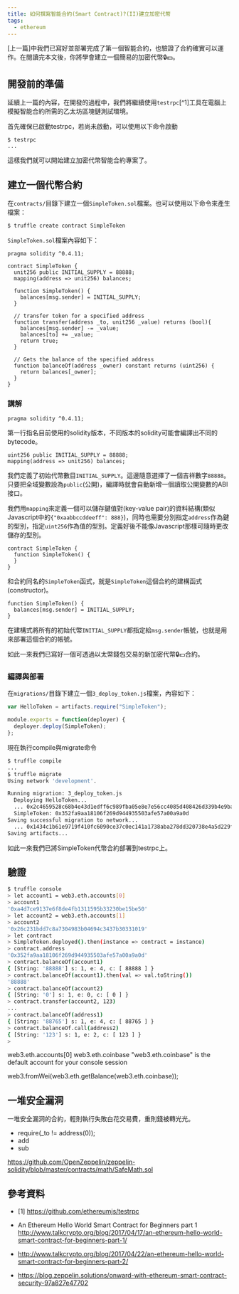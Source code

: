```yaml
---
title: 如何撰寫智能合約(Smart Contract)?(II)建立加密代幣
tags:
  - ethereum
---
```


[上一篇]中我們已寫好並部署完成了第一個智能合約，也驗證了合約確實可以運作。在閱讀完本文後，你將學會建立一個簡易的加密代幣🔒💵。

## 開發前的準備

延續上一篇的內容，在開發的過程中，我們將繼續使用`testrpc`[^1]工具在電腦上模擬智能合約所需的乙太坊區塊鏈測試環境。

首先確保已啟動testrpc，若尚未啟動，可以使用以下命令啟動

```
$ testrpc
...
```

這樣我們就可以開始建立加密代幣智能合約專案了。

## 建立一個代幣合約

在`contracts/`目錄下建立一個`SimpleToken.sol`檔案。也可以使用以下命令來產生檔案：

```sh
$ truffle create contract SimpleToken
```

`SimpleToken.sol`檔案內容如下：

```
pragma solidity ^0.4.11;

contract SimpleToken {
  unit256 public INITIAL_SUPPLY = 88888;
  mapping(address => unit256) balances;

  function SimpleToken() {
    balances[msg.sender] = INITIAL_SUPPLY;
  }

  // transfer token for a specified address
  function transfer(address _to, unit256 _value) returns (bool){
    balances[msg.sender] -= _value;
    balances[to] += _value;
    return true;
  }

  // Gets the balance of the specified address
  function balanceOf(address _owner) constant returns (uint256) {
    return balances[_owner];
  }
}
```

### 講解

```
pragma solidity ^0.4.11;
```

第一行指名目前使用的solidity版本，不同版本的solidity可能會編譯出不同的bytecode。

```
uint256 public INITIAL_SUPPLY = 88888;
mapping(address => unit256) balances;
```

我們定義了初始代幣數目`INITIAL_SUPPLY`。這邊隨意選擇了一個吉祥數字`88888`。只要把全域變數設為`public`(公開)，編譯時就會自動新增一個讀取公開變數的ABI接口。

我們用`mapping`來定義一個可以儲存鍵值對(key-value pair)的資料結構(類似Javascript中的`{"0xaabbccddeeff": 888}`)，同時也需要分別指定`address`作為鍵的型別，指定`uint256`作為值的型別。定義好後不能像Javascript那樣可隨時更改儲存的型別。

```
contract SimpleToken {
  function SimpleToken() {
  }
}
```

和合約同名的`SimpleToken`函式，就是`SimpleToken`這個合約的建構函式(constructor)。

```
function SimpleToken() {
  balances[msg.sender] = INITIAL_SUPPLY;
}
```

在建構式將所有的初始代幣`INITIAL_SUPPLY`都指定給`msg.sender`帳號，也就是用來部署這個合約的帳號。

如此一來我們已寫好一個可透過以太幣錢包交易的新加密代幣🔒💵合約。

### 編譯與部署

在`migrations/`目錄下建立一個`3_deploy_token.js`檔案，內容如下：

```js
var HelloToken = artifacts.require("SimpleToken");

module.exports = function(deployer) {
  deployer.deploy(SimpleToken);
};
```

現在執行compile與migrate命令

```sh
$ truffle compile
...
$ truffle migrate
Using network 'development'.

Running migration: 3_deploy_token.js
  Deploying HelloToken...
  ... 0x2c4659528c68b4e43d1edff6c989fba05e8e7e56cc4085d408426d339b4e9ba4
  SimpleToken: 0x352fa9aa18106f269d944935503afe57a00a9a0d
Saving successful migration to network...
  ... 0x1434c1b61e9719f410fc6090ce37c0ec141a1738aba278dd320738e4a5d229fa
Saving artifacts...
```

如此一來我們已將SimpleToken代幣合約部署到testrpc上。

## 驗證

```sh
$ truffle console
> let account1 = web3.eth.accounts[0]
> account1
'0xa4d7ce9137e6f8de4fb1311595b33230be15be50'
> let account2 = web3.eth.accounts[1]
> account2
'0x26c231bdd7c8a7304983b04694c3437b30331019'
> let contract
> SimpleToken.deployed().then(instance => contract = instance)
> contract.address
'0x352fa9aa18106f269d944935503afe57a00a9a0d'
> contract.balanceOf(account1)
{ [String: '88888'] s: 1, e: 4, c: [ 88888 ] }
> contract.balanceOf(account1).then(val => val.toString())
'88888'
> contract.balanceOf(account2)
{ [String: '0'] s: 1, e: 0, c: [ 0 ] }
> contract.transfer(account2, 123)
...
> contract.balanceOf(address1)
{ [String: '88765'] s: 1, e: 4, c: [ 88765 ] }
> contract.balanceOf.call(address2)
{ [String: '123'] s: 1, e: 2, c: [ 123 ] }
>
```

web3.eth.accounts[0]
web3.eth.coinbase
"web3.eth.coinbase" is the default account for your console session

web3.fromWei(web3.eth.getBalance(web3.eth.coinbase));

## 一堆安全漏洞

一堆安全漏洞的合約，輕則執行失敗白花交易費，重則錢被轉光光。

* require(_to != address(0));
* add
* sub

https://github.com/OpenZeppelin/zeppelin-solidity/blob/master/contracts/math/SafeMath.sol

## 參考資料

* [1] https://github.com/ethereumjs/testrpc
* An Ethereum Hello World Smart Contract for Beginners part 1 http://www.talkcrypto.org/blog/2017/04/17/an-ethereum-hello-world-smart-contract-for-beginners-part-1/
* http://www.talkcrypto.org/blog/2017/04/22/an-ethereum-hello-world-smart-contract-for-beginners-part-2/

* https://blog.zeppelin.solutions/onward-with-ethereum-smart-contract-security-97a827e47702